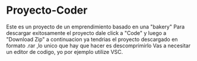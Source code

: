 # Proyecto-Coder
Este es un proyecto de un emprendimiento basado en una "bakery"
Para descargar exitosamente el proyecto dale click a "Code" y luego a "Download Zip" a continuacion ya tendrias el proyecto descargado en formato .rar ,lo unico que hay que hacer es descomprimirlo
Vas a necesitar un editor de codigo, yo por ejemplo utilize VSC.
